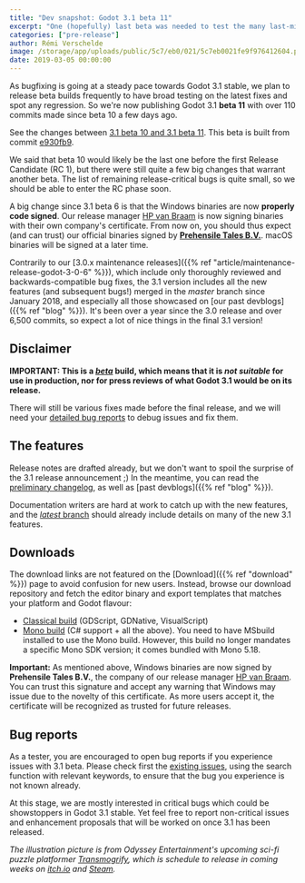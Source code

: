 ```yaml
---
title: "Dev snapshot: Godot 3.1 beta 11"
excerpt: "One (hopefully) last beta was needed to test the many last-minute bug fixes done over the last few day, which brought the 3.1 version very close to what we want the final version to be. But any heavy bugfix requires QA testing to ensure that it does not introduce regressions, so we're publishing a new 3.1 beta 11 build to have the community confirm if it's ready for the Release Candidate stage."
categories: ["pre-release"]
author: Rémi Verschelde
image: /storage/app/uploads/public/5c7/eb0/021/5c7eb0021fe9f976412604.png
date: 2019-03-05 00:00:00
---
```


As bugfixing is going at a steady pace towards Godot 3.1 stable, we plan to release beta builds frequently to have broad testing on the latest fixes and spot any regression. So we're now publishing Godot 3.1 **beta 11** with over 110 commits made since beta 10 a few days ago.

See the changes between [3.1 beta 10 and 3.1 beta 11](https://github.com/godotengine/godot/compare/e930fb9a6e4277ad3c4dc60a775785b294840512...80618700ca668a595fd214ca8db43a69ca2a8b67). This beta is built from commit [e930fb9](https://github.com/godotengine/godot/commit/80618700ca668a595fd214ca8db43a69ca2a8b67).

We said that beta 10 would likely be the last one before the first Release Candidate (RC 1), but there were still quite a few big changes that warrant another beta. The list of remaining release-critical bugs is quite small, so we should be able to enter the RC phase soon.

A big change since 3.1 beta 6 is that the Windows binaries are now **properly code signed**. Our release manager [HP van Braam](https://github.com/hpvb) is now signing binaries with their own company's certificate. From now on, you should thus expect (and can trust) our official binaries signed by **[Prehensile Tales B.V.](https://www.prehensile-tales.com/)**. macOS binaries will be signed at a later time.

Contrarily to our [3.0.x maintenance releases]({{% ref "article/maintenance-release-godot-3-0-6" %}}), which include only thoroughly reviewed and backwards-compatible bug fixes, the 3.1 version includes all the new features (and subsequent bugs!) merged in the *master* branch since January 2018, and especially all those showcased on [our past devblogs]({{% ref "blog" %}}). It's been over a year since the 3.0 release and over 6,500 commits, so expect a lot of nice things in the final 3.1 version!

## Disclaimer

**IMPORTANT: This is a [*beta*](https://en.wikipedia.org/wiki/Software_release_life_cycle#Beta) build, which means that it is *not suitable* for use in production, nor for press reviews of what Godot 3.1 would be on its release.**

There will still be various fixes made before the final release, and we will need your [detailed bug reports](https://github.com/godotengine/godot/issues) to debug issues and fix them.

## The features

Release notes are drafted already, but we don't want to spoil the surprise of the 3.1 release announcement ;)
In the meantime, you can read the [preliminary changelog](https://github.com/godotengine/godot/blob/master/CHANGELOG.md#unreleased), as well as [past devblogs]({{% ref "blog" %}}).

Documentation writers are hard at work to catch up with the new features, and the [*latest* branch](http://docs.godotengine.org/en/latest/) should already include details on many of the new 3.1 features.

## Downloads

The download links are not featured on the [Download]({{% ref "download" %}}) page to avoid confusion for new users. Instead, browse our download repository and fetch the editor binary and export templates that matches your platform and Godot flavour:

- [Classical build](https://downloads.tuxfamily.org/godotengine/3.1/beta11) (GDScript, GDNative, VisualScript)
- [Mono build](https://downloads.tuxfamily.org/godotengine/3.1/beta11/mono) (C# support + all the above). You need to have MSbuild installed to use the Mono build. However, this build no longer mandates a specific Mono SDK version; it comes bundled with Mono 5.18.

**Important:** As mentioned above, Windows binaries are now signed by **Prehensile Tales B.V.**, the company of our release manager [HP van Braam](https://github.com/hpvb). You can trust this signature and accept any warning that Windows may issue due to the novelty of this certificate. As more users accept it, the certificate will be recognized as trusted for future releases.

## Bug reports

As a tester, you are encouraged to open bug reports if you experience issues with 3.1 beta. Please check first the [existing issues](https://github.com/godotengine/godot/issues), using the search function with relevant keywords, to ensure that the bug you experience is not known already.

At this stage, we are mostly interested in critical bugs which could be showstoppers in Godot 3.1 stable. Yet feel free to report non-critical issues and enhancement proposals that will be worked on once 3.1 has been released.

*The illustration picture is from Odyssey Entertainment's upcoming sci-fi puzzle platformer *[Transmogrify](http://www.playtransmogrify.com/)*, which is schedule to release in coming weeks on [itch.io](https://odysseyentertainment.itch.io/transmogrify) and [Steam](https://store.steampowered.com/app/740310/Transmogrify/).*
